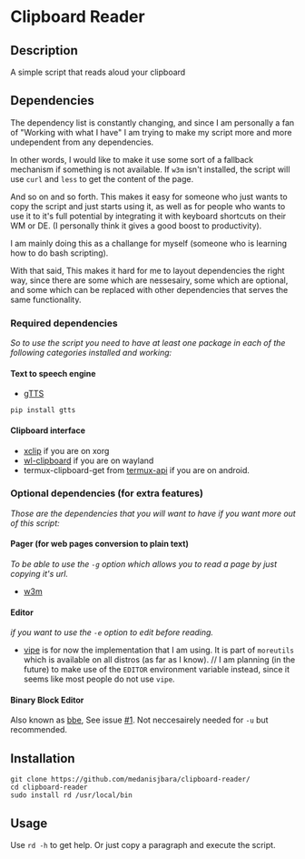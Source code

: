 # Clipboard Reader
## Description
A simple script that reads aloud your clipboard
## Dependencies
The dependency list is constantly changing, and since I am personally a fan of "Working with what I have" I am trying to make my script more and more undependent from any dependencies.  

In other words, I would like to make it use some sort of a fallback mechanism if something is not available. If `w3m` isn't installed, the script will use `curl` and `less` to get the content of the page.  

And so on and so forth. This makes it easy for someone who just wants to copy the script and just starts using it, as well as for people who wants to use it to it's full potential by integrating it with keyboard shortcuts on their WM or DE. (I personally think it gives a good boost to productivity).  

I am mainly doing this as a challange for myself (someone who is learning how to do bash scripting).  

With that said, This makes it hard for me to layout dependencies the right way, since there are some which are nessesairy, some which are optional, and some which can be replaced with other dependencies that serves the same functionality.  

### Required dependencies
*So to use the script you need to have at least one package in each of the following categories installed and working:*
#### Text to speech engine
* [gTTS](https://github.com/pndurette/gTTS)
```
pip install gtts
```
#### Clipboard interface
* [xclip](https://github.com/astrand/xclip) if you are on xorg
* [wl-clipboard](https://github.com/bugaevc/wl-clipboard) if you are on wayland
* termux-clipboard-get from [termux-api](https://github.com/termux/termux-api) if you are on android.

### Optional dependencies (for extra features)
*Those are the dependencies that you will want to have if you want more out of this script:*
#### Pager (for web pages conversion to plain text)
*To be able to use the `-g` option which allows you to read a page by just copying it's url.*
* [w3m](https://github.com/tats/w3m)
#### Editor
*if you want to use the `-e` option to edit before reading.*
* [vipe](https://linux.die.net/man/1/vipe) is for now the implementation that I am using. It is part of `moreutils` which is available on all distros (as far as I know).
// I am planning (in the future) to make use of the `EDITOR` environment variable instead, since it seems like most people do not use `vipe`.
#### Binary Block Editor
Also known as [bbe](https://github.com/hdorio/bbe), See issue [#1](https://github.com/medanisjbara/clipboard-reader/issues/1). Not neccesairely needed for `-u` but recommended.

## Installation
```
git clone https://github.com/medanisjbara/clipboard-reader/
cd clipboard-reader
sudo install rd /usr/local/bin
```
## Usage
Use `rd -h` to get help. Or just copy a paragraph and execute the script.
